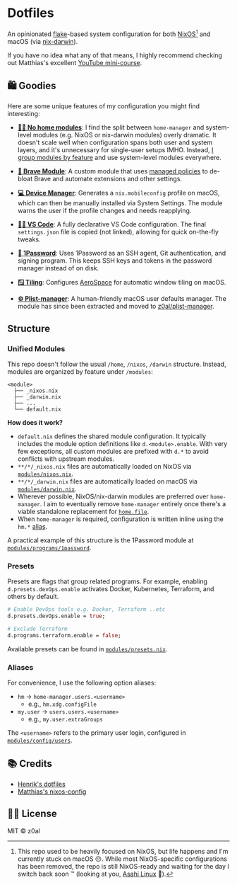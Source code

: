 # Dotfiles

An opinionated [flake](https://nix.dev/concepts/flakes)-based system configuration for both [NixOS](https://nixos.org)[^1] and macOS (via [nix-darwin](https://github.com/nix-darwin/nix-darwin)).

If you have no idea what any of that means, I highly recommend checking out Matthias's excellent [YouTube mini-course](https://youtu.be/AGVXJ-TIv3Y).

## 🛍️ Goodies

Here are some unique features of my configuration you might find interesting:

- [**🙅‍♂️ No home modules**](https://nix-community.github.io/home-manager/index.xhtml#ch-writing-modules): I find the split between `home-manager` and system-level modules (e.g. NixOS or nix-darwin modules) overly dramatic. It doesn't scale well when configuration spans both user and system layers, and it's unnecessary for single-user setups IMHO. Instead, [I group modules by feature](#unified-modules) and use system-level modules everywhere.

- [**🦁 Brave Module**](./modules/programs/brave): A custom module that uses [managed policies](https://support.brave.com/hc/en-us/articles/360039248271-Group-Policy) to de-bloat Brave and automate extensions and other settings.

- [**💻 Device Manager**](./modules/device-manager/_darwin.nix): Generates a `nix.mobileconfig` profile on macOS, which can then be manually installed via System Settings. The module warns the user if the profile changes and needs reapplying.

- [**👨‍💻 VS Code**](./modules/programs/vscode): A fully declarative VS Code configuration. The final `settings.json` file is copied (not linked), allowing for quick on-the-fly tweaks.

- [**🔐 1Password**](./modules/programs/1password): Uses 1Password as an SSH agent, Git authentication, and signing program. This keeps SSH keys and tokens in the password manager instead of on disk.

- [**🪟 Tiling**](./modules/config/tiling/_darwin.nix): Configures [AeroSpace](https://nikitabobko.github.io/AeroSpace/guide) for automatic window tiling on macOS.

- [**⚙️ Plist-manager**](https://github.com/z0al/plist-manager): A human-friendly macOS user defaults manager. The module has since been extracted and moved to [z0al/plist-manager](https://github.com/z0al/plist-manager).

## Structure

### Unified Modules

This repo doesn't follow the usual `/home`, `/nixos`, `/darwin` structure. Instead, modules are organized by feature under `/modules`:

```
<module>
  ├── _nixos.nix
  ├── _darwin.nix
  ├── ...
  └── default.nix
```

**How does it work?**

- `default.nix` defines the shared module configuration. It typically includes the module option definitions like `d.<module>.enable`. With very few exceptions, all custom modules are prefixed with `d.*` to avoid conflicts with upstream modules.
- `**/*/_nixos.nix` files are automatically loaded on NixOS via [`modules/nixos.nix`](./modules/nixos.nix).
- `**/*/_darwin.nix` files are automatically loaded on macOS via [`modules/darwin.nix`](./modules/darwin.nix).
- Wherever possible, NixOS/nix-darwin modules are preferred over `home-manager`. I aim to eventually remove `home-manager` entirely once there's a viable standalone replacement for [`home.file`](https://nix-community.github.io/home-manager/options.xhtml#opt-home.file).
- When `home-manager` is required, configuration is written inline using the `hm.*` [alias](#aliases).

A practical example of this structure is the 1Password module at [`modules/programs/1password`](./modules/programs/1password).

### Presets

Presets are flags that group related programs. For example, enabling `d.presets.devOps.enable` activates Docker, Kubernetes, Terraform, and others by default.

```nix
# Enable DevOps tools e.g. Docker, Terraform ..etc
d.presets.devOps.enable = true;

# Exclude Terraform
d.programs.terraform.enable = false;
```

Available presets can be found in [`modules/presets.nix`](./modules/presets.nix).

### Aliases

For convenience, I use the following option aliases:

- `hm` → `home-manager.users.<username>`
  - e.g., `hm.xdg.configFile`
- `my.user` → `users.users.<username>`
  - e.g., `my.user.extraGroups`

The `<username>` refers to the primary user login, configured in [`modules/config/users`](./modules/config/users/default.nix).

## 📚 Credits

- [Henrik's dotfiles](https://github.com/hlissner/dotfiles)
- [Matthias's nixos-config](https://github.com/MatthiasBenaets/nix-config)

## 🧑‍⚖️ License

MIT © z0al

[^1]:
    This repo used to be heavily focused on NixOS, but life happens and I'm currently stuck on macOS 😔.
    While most NixOS-specific configurations has been removed, the repo is still NixOS-ready and waiting for the day I switch back soon ™️ (looking at you, [Asahi Linux](https://asahilinux.org/) 👀).

